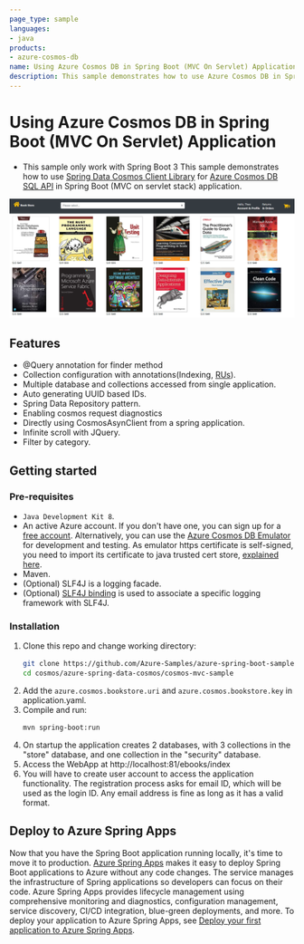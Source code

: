 ```yaml
---
page_type: sample
languages:
- java
products:
- azure-cosmos-db
name: Using Azure Cosmos DB in Spring Boot (MVC On Servlet) Application
description: This sample demonstrates how to use Azure Cosmos DB in Spring Boot (MVC on servlet stack) application.
---
```


# Using Azure Cosmos DB in Spring Boot (MVC On Servlet) Application
* This sample only work with Spring Boot 3
 This sample demonstrates how to use [Spring Data Cosmos Client Library](https://github.com/Azure/azure-sdk-for-java/tree/main/sdk/spring/azure-spring-data-cosmos) for [Azure Cosmos DB SQL API](https://learn.microsoft.com/azure/cosmos-db/introduction) in Spring Boot (MVC on servlet stack) application.

![Image](BookStore.png)

## Features

- @Query annotation for finder method
- Collection configuration with annotations(Indexing, [RUs](https://learn.microsoft.com/azure/cosmos-db/request-units)).
- Multiple database and collections accessed from single application.
- Auto generating UUID based IDs.
- Spring Data Repository pattern.
- Enabling cosmos request diagnostics
- Directly using CosmosAsynClient from a spring application.
- Infinite scroll with JQuery.
- Filter by category.

## Getting started

### Pre-requisites

- `Java Development Kit 8`. 
- An active Azure account. If you don't have one, you can sign up for a [free account](https://azure.microsoft.com/free/). Alternatively, you can use the [Azure Cosmos DB Emulator](https://docs.microsoft.com/en-us/azure/cosmos-db/local-emulator) for development and testing. As emulator https certificate is self-signed, you need to import its certificate to java trusted cert store, [explained here](https://docs.microsoft.com/en-us/azure/cosmos-db/local-emulator-export-ssl-certificates).
- Maven.
- (Optional) SLF4J is a logging facade.
- (Optional) [SLF4J binding](http://www.slf4j.org/manual.html) is used to associate a specific logging framework with SLF4J.

### Installation

1. Clone this repo and change working directory:
    ```bash
    git clone https://github.com/Azure-Samples/azure-spring-boot-samples.git
    cd cosmos/azure-spring-data-cosmos/cosmos-mvc-sample
    ```
1. Add the `azure.cosmos.bookstore.uri` and `azure.cosmos.bookstore.key` in application.yaml.
1. Compile and run:
    ```bash
    mvn spring-boot:run
    ```
1. On startup the application creates 2 databases, with 3 collections in the "store" database, and one collection in the "security" database.
1. Access the WebApp at http://localhost:81/ebooks/index
1. You will have to create user account to access the application functionality. The registration process asks for email ID, which will be used as the login ID. Any email address is fine as long as it has a valid format.

## Deploy to Azure Spring Apps

Now that you have the Spring Boot application running locally, it's time to move it to production. [Azure Spring Apps](https://learn.microsoft.com/azure/spring-apps/overview) makes it easy to deploy Spring Boot applications to Azure without any code changes. The service manages the infrastructure of Spring applications so developers can focus on their code. Azure Spring Apps provides lifecycle management using comprehensive monitoring and diagnostics, configuration management, service discovery, CI/CD integration, blue-green deployments, and more. To deploy your application to Azure Spring Apps, see [Deploy your first application to Azure Spring Apps](https://learn.microsoft.com/azure/spring-apps/quickstart?tabs=Azure-CLI).
